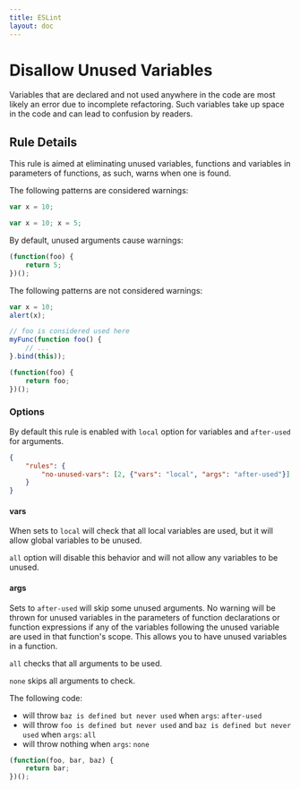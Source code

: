 ```yaml
---
title: ESLint
layout: doc
---
```

<!-- Note: No pull requests accepted for this file. See README.md in the root directory for details. -->
# Disallow Unused Variables

Variables that are declared and not used anywhere in the code are most likely an error due to incomplete refactoring. Such variables take up space in the code and can lead to confusion by readers.

## Rule Details

This rule is aimed at eliminating unused variables, functions and variables in parameters of functions, as such, warns when one is found.

The following patterns are considered warnings:

```js
var x = 10;
```
```js
var x = 10; x = 5;
```

By default, unused arguments cause warnings:

```js
(function(foo) {
    return 5;
})();
```

The following patterns are not considered warnings:

```js
var x = 10;
alert(x);

// foo is considered used here
myFunc(function foo() {
    // ...
}.bind(this));

(function(foo) {
    return foo;
})();
```

### Options

By default this rule is enabled with `local` option for variables and `after-used` for arguments.

```json
{
    "rules": {
        "no-unused-vars": [2, {"vars": "local", "args": "after-used"}]
    }
}
```


#### vars

When sets to `local` will check that all local variables are used, but it will allow global variables to be unused.

`all` option will disable this behavior and will not allow any variables to be unused.

#### args

Sets to `after-used` will skip some unused arguments. No warning will be thrown for unused variables in the parameters of function declarations or function expressions if any of the variables following the unused variable are used in that function's scope. This allows you to have unused variables in a function.

`all` checks that all arguments to be used.

`none` skips all arguments to check.

The following code:

- will throw `baz is defined but never used` when `args`: `after-used`
- will throw `foo is defined but never used` and `baz is defined but never used` when `args`: `all`
- will throw nothing when `args`: `none`

```js
(function(foo, bar, baz) {
    return bar;
})();
```

